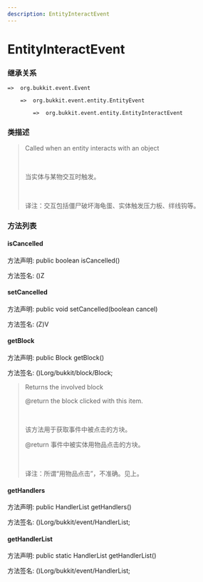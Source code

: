 ```yaml
---
description: EntityInteractEvent
---
```


# EntityInteractEvent

### 继承关系

    =>  org.bukkit.event.Event

        =>  org.bukkit.event.entity.EntityEvent

            =>  org.bukkit.event.entity.EntityInteractEvent

### 类描述

> Called when an entity interacts with an object
> 
> <br>
> 
> 当实体与某物交互时触发。
> 
> <br>
> 
> 译注：交互包括僵尸破坏海龟蛋、实体触发压力板、绊线钩等。

### 方法列表

#### isCancelled

方法声明: public boolean isCancelled()

方法签名: ()Z

#### setCancelled

方法声明: public void setCancelled(boolean cancel)

方法签名: (Z)V

#### getBlock

方法声明: public Block getBlock()

方法签名: ()Lorg/bukkit/block/Block;

> Returns the involved block
> 
> @return the block clicked with this item.
> 
> <br>
> 
> 该方法用于获取事件中被点击的方块。
> 
> @return 事件中被实体用物品点击的方块。
> 
> <br>
> 
> 译注：所谓“用物品点击”，不准确。见上。

#### getHandlers

方法声明: public HandlerList getHandlers()

方法签名: ()Lorg/bukkit/event/HandlerList;

#### getHandlerList

方法声明: public static HandlerList getHandlerList()

方法签名: ()Lorg/bukkit/event/HandlerList;